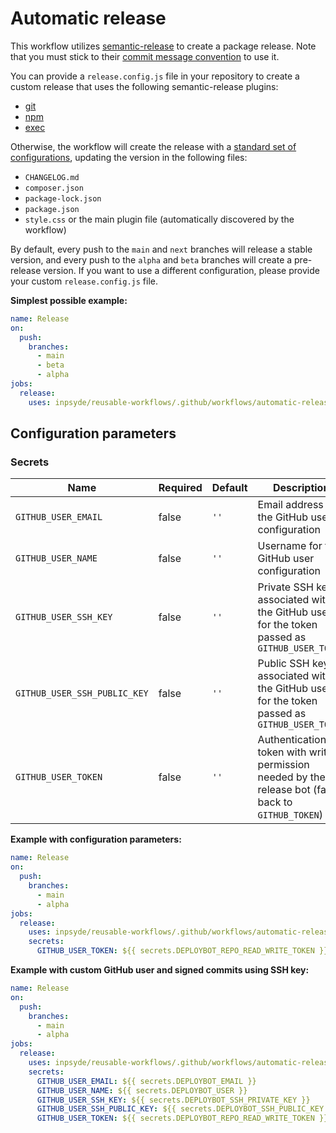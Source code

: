 # Automatic release

This workflow utilizes [semantic-release](https://github.com/semantic-release/semantic-release) to create a package
release.
Note that you must stick to
their [commit message convention](https://github.com/semantic-release/semantic-release#commit-message-format) to use it.

You can provide a `release.config.js` file in your repository to create a custom release that uses the following
semantic-release plugins:

- [git](https://github.com/semantic-release/git)
- [npm](https://github.com/semantic-release/npm)
- [exec](https://github.com/semantic-release/exec)

Otherwise, the workflow will create the release with a [standard set of configurations](../templates/automatic-release/release.config.js), updating the version in the
following files:

- `CHANGELOG.md`
- `composer.json`
- `package-lock.json`
- `package.json`
- `style.css` or the main plugin file (automatically discovered by the workflow)

By default, every push to the `main` and `next` branches will release a stable version, and every push to the `alpha`
and `beta` branches will create a pre-release version.
If you want to use a different configuration, please provide your custom `release.config.js` file.

**Simplest possible example:**

```yml
name: Release
on:
  push:
    branches:
      - main
      - beta
      - alpha
jobs:
  release:
    uses: inpsyde/reusable-workflows/.github/workflows/automatic-release.yml@main
```

## Configuration parameters

### Secrets

| Name                         | Required | Default | Description                                                                                         |
|------------------------------|----------|---------|-----------------------------------------------------------------------------------------------------|
| `GITHUB_USER_EMAIL`          | false    | `''`    | Email address for the GitHub user configuration                                                     |
| `GITHUB_USER_NAME`           | false    | `''`    | Username for the GitHub user configuration                                                          |
| `GITHUB_USER_SSH_KEY`        | false    | `''`    | Private SSH key associated with the GitHub user for the token passed as `GITHUB_USER_TOKEN`         |
| `GITHUB_USER_SSH_PUBLIC_KEY` | false    | `''`    | Public SSH key associated with the GitHub user for the token passed as `GITHUB_USER_TOKEN`          |
| `GITHUB_USER_TOKEN`          | false    | `''`    | Authentication token with write permission needed by the release bot (falls back to `GITHUB_TOKEN`) |

**Example with configuration parameters:**

```yml
name: Release
on:
  push:
    branches:
      - main
      - alpha
jobs:
  release:
    uses: inpsyde/reusable-workflows/.github/workflows/automatic-release.yml@main
    secrets:
      GITHUB_USER_TOKEN: ${{ secrets.DEPLOYBOT_REPO_READ_WRITE_TOKEN }}
```

**Example with custom GitHub user and signed commits using SSH key:**

```yml
name: Release
on:
  push:
    branches:
      - main
      - alpha
jobs:
  release:
    uses: inpsyde/reusable-workflows/.github/workflows/automatic-release.yml@main
    secrets:
      GITHUB_USER_EMAIL: ${{ secrets.DEPLOYBOT_EMAIL }}
      GITHUB_USER_NAME: ${{ secrets.DEPLOYBOT_USER }}
      GITHUB_USER_SSH_KEY: ${{ secrets.DEPLOYBOT_SSH_PRIVATE_KEY }}
      GITHUB_USER_SSH_PUBLIC_KEY: ${{ secrets.DEPLOYBOT_SSH_PUBLIC_KEY }}
      GITHUB_USER_TOKEN: ${{ secrets.DEPLOYBOT_REPO_READ_WRITE_TOKEN }}
```
